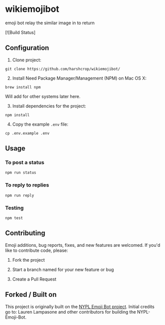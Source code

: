 # wikiemojibot
emoji bot relay the similar image in to return



[![Build Status]


## Configuration

1. Clone project:
  ```shell
  git clone https://github.com/harshcrop/wikiemojibot/
  ```

2. Install Need Package Manager/Management (NPM) on Mac OS X:
  ```shell
  brew install npm
  ```

  Will add for other systems later here.

3. Install dependencies for the project:

  ```shell
  npm install
  ```

4. Copy the example `.env` file:

  ```shell
  cp .env.example .env
  ```


## Usage

### To post a status

```shell
npm run status
```

### To reply to replies

```shell
npm run reply
```

### Testing

```shell
npm test
```

## Contributing

Emoji additions, bug reports, fixes, and new features are welcomed. If you'd like to contribute code, please:

1. Fork the project

2. Start a branch named for your new feature or bug

3. Create a Pull Request

## Forked / Built on

This project is originally built on the [NYPL Emoji Bot project](https://github.com/lolibrarian/NYPL-Emoji-Bot). Initial credits go to: Lauren Lampasone and other contributors for building the NYPL-Emoji-Bot.

